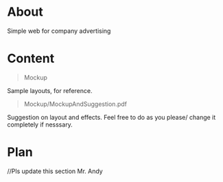 # About

Simple web for company advertising 

# Content

>Mockup

Sample layouts, for reference. 

>Mockup/MockupAndSuggestion.pdf

Suggestion on layout and effects. Feel free to do as you please/ change it completely if nesssary.

# Plan

//Pls update this section Mr. Andy

